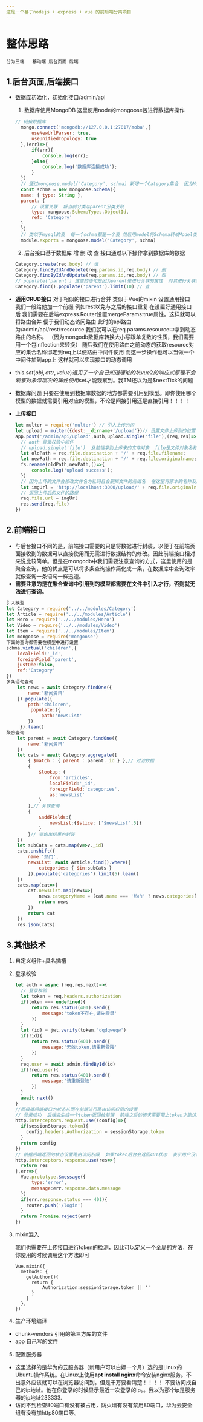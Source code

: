 ```yaml
---
这是一个基于nodejs + express + vue 的前后端分离项目
---
```


# 整体思路
    分为三端   移动端 后台页面 后端
## 1.后台页面,后端接口
- 数据库初始化，初始化接口/admin/api
  1. 数据库使用MongoDB 这里使用node的mongoose包进行数据库操作
  ```js
  // 链接数据库
    mongo.connect('mongodb://127.0.0.1:27017/moba',{
        useNewUrlParser: true,
        useUnifiedTopology: true 
    },(err)=>{
        if(err){
            console.log(err);
        }else{
            console.log('数据库连接成功');
        }
    })
    // 通过mongoose.model('Category', schma) 新增一个Category集合  因为MongoDB中集合名如果最后一个是字母则转成复数形式，如果是数字则不变 所以在cmd中看到的应该是Category
    const schma = new mongoose.Schema({
    name: { type: String },
    parent: {
        // 设置关联  将当前分类与parent分类关联
        type: mongoose.SchemaTypes.ObjectId,
        ref: 'Category'
    }
    })
    // 类似于mysql的表  每一个schma都是一个表 然后用model将Schema转成Model类型
    module.exports = mongoose.model('Category', schma)
  ```
  2. 后台接口基于数据库 增 删 改 查 接口通过以下操作拿到数据库的数据
  ```js
  Category.create(req.body) // 增
  Category.findByIdAndDelete(req.params.id,req.body) // 删
  Category.findByIdAndUpdate(req.params.id,req.body) // 改
  // populate('parent') 这里的语句是因为parent是进行关联的属性  对其进行关联查询
  Category.find().populate('parent').limit(10) // 查
  ```
  
- **通用CRUD接口**
    对于相似的接口进行合并 类似于Vue的mixin
    设置通用接口  我们一般给他加一个前缀 例如rest以免与之后的接口重复
    在设置好通用接口后 我们需要在后端express.Router设置mergeParams:true属性。这样就可以将路由合并  便于我们动态访问路由
    此时的api路由为/admin/api/rest/:resource
    我们就可以在req.params.resource中拿到动态路由的名称。
    （因为mongodb数据库转换大小写跟单复数的性质，我们需要用一个包inflection来转换）
    随后我们在使用路由之前动态的获取resource对应的集合名称绑定到req上以便路由中间件使用 而这一步操作也可以当做一个中间件加到app上 这样就可以实现接口的动态调用
    
- this.$set(obj,attr,value)
    遇见了一个自己知道理论的坑  vue2的响应式原理不会观察对象深层次的属性  使用$set才能观察到。我TM还以为是$nextTick的问题
    
- 数据库问题
    只要在使用到数据库数据的地方都需要引用到模型。即你使用哪个模型的数据就需要引用对应的模型，不论是间接引用还是直接引用！！！！
    
- **上传接口**
  
    ```js
    let multer = require('multer') // 引入上传的包
    let upload = multer({dest:__dirname+'/upload'})// 设置文件上传到的位置
    app.post('/admin/api/upload',auth,upload.single('file'),(req,res)=>{
      // auth 登录校验中间件
      // upload.single('file')  从前端拿到上传来的文件对象  file是文件对象名称
      let oldPath = req.file.destination + '/' + req.file.filename;
      let newPath = req.file.destination + '/' + req.file.originalname;
      fs.rename(oldPath,newPath,()=>{
          console.log('upload success');
      })
      // 因为上传的文件会修改文件名为乱码且会删掉文件的后缀名  在这里将原本的名称及后缀加上
      let imgUrl = 'http://localhost:3000/upload/' + req.file.originalname
      // 返回上传后的文件的路径
      req.file.url = imgUrl
      res.send(req.file)
    })
    ```

## 2.前端接口

- 与后台接口不同的是，前端接口需要的只是将数据进行封装，以便于在前端页面接收到的数据可以直接使用而无需进行数据结构的修改。因此前端接口相对来说比较简单。但是在mongodb中我们需要注意查询的方式，这里使用的是聚合查询，他的优点是可以将多条查询操作简化成一条，在数据库中查询效率就像查询一条语句一样迅速。
- **需要注意的是在聚合查询中引用到的模型都需要在文件中引入才行，否则就无法进行查询。**
```js
引入模型
let Category = require('../../modules/Category')
let Article = require('../../modules/Article')
let Hero = require('../../modules/Hero')
let Video = require('../../modules/Video')
let Item = require('../../modules/Item')
let mongoose = require('mongoose')
下面的查询都需要在模型中进行设置
schma.virtual('children',{
    localField:'_id',
    foreignField:'parent',
    justOne:false,
    ref:'Category'
})
多条语句查询
    let news = await Category.findOne({
        name:'新闻资讯'
    }).populate({
        path:'children',
         populate:({
             path:'newsList'
        })
     }).lean()
聚合查询
    let parent = await Category.findOne({
        name:'新闻资讯'
    })
    let cats = await Category.aggregate([
        { $match : { parent : parent._id } },// 过滤数据
        {
            $lookup: {
                from:'articles',
                localField:'_id',
                foreignField:'categories',
                as:'newsList'
            }
        },// 关联查询
        {
            $addFields:{ 
                newsList:{$slice: ['$newsList',5]}
            }
        }// 查询出结果的封装
    ])
    let subCats = cats.map(v=>v._id)
    cats.unshift({
        name:'热门',
        newsList: await Article.find().where({
            categories: { $in:subCats }
        }).populate('categories').limit(5).lean()
    })
    cats.map(cat=>{
        cat.newsList.map(news=>{
            news.categoryName = (cat.name === '热门' ? news.categories[1].name : cat.name)
            return news
        })
        return cat
    })
    res.json(cats)
```

## 3.其他技术

1. 自定义组件+具名插槽

2. 登录校验

   ```js
   let auth = async (req,res,next)=>{
     // 登录校验
     let token = req.headers.authorization
     if(token === undefined){
         return res.status(401).send({
             message:'token不存在,请先登录'
         })
     }
     let {id} = jwt.verify(token,'dqdqweqw')
     if(!id){
         return res.status(401).send({
             message:'无效token,请重新登陆'
         })
     }
     req.user = await admin.findById(id)
     if(!req.user){
         return res.status(401).send({
             message:'请重新登陆'
         })
     }
     await next()
   }
   //而根据后端接口的状态从而在前端进行路由访问权限的设置
   // 登录成功  后端会生成一个token返回给前端  前端之后的请求需要带上token才能访问到相应的数据   同时后端也会进行校验是否携带，token是否有效。
   http.interceptors.request.use((config)=>{
     if(sessionStorage.token){
       config.headers.Authorization = sessionStorage.token
     }
     return config
   })
   // 根据后端返回的状态设置路由访问权限  如果token后台会返回401状态  表示用户没有权限访问
   http.interceptors.response.use(res=>{
     return res
   },err=>{
     Vue.prototype.$message({
         type:'error',
         message:err.response.data.message
     })
     if(err.response.status === 401){
       router.push('/login')
     }
     return Promise.reject(err)
   })
   ```

3. mixin混入

   我们也需要在上传接口进行token的检测，因此可以定义一个全局的方法，在你使用的时候调用这个方法即可
   
   ```vue
   Vue.mixin({
     methods: {
       getAuthor(){
         return {
             Authorization:sessionStorage.token || ''
         }
       }
     },
   })
   ```
   
4. 生产环境编译
- chunk-vendors 引用的第三方库的文件
- app   自己写的文件
5. 配置服务器
- 这里选择的是华为的云服务器（新用户可以白嫖一个月）选的是Linux的Ubuntu操作系统。在Linux上使用**apt install nginx**命令安装nginx服务。不出意外应该就可以在浏览器访问到。但是千万要看清楚！！！！ 不要访问成自己的ip地址。他在你登录的时候显示最近一次登录的ip。。我以为那个ip是服务器的ip地址233333.
- 访问不到检查80端口有没有被占用，防火墙有没有禁用80端口，华为云安全组有没有加http80端口等。